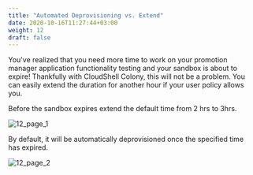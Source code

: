 ```yaml
---
title: "Automated Deprovisioning vs. Extend"
date: 2020-10-16T11:27:44+03:00
weight: 12
draft: false
---
```


You've realized that you need more time to work on your promotion manager application functionality testing and your sandbox is about to expire! Thankfully with CloudShell Colony, this will not be a problem. You can easily extend the duration for another hour if your user policy allows you. 
 
Before the sandbox expires extend the default time from 2 hrs to 3hrs.

![12_page_1](/images/module2/12_page_1.png)

By default, it will be automatically deprovisioned once the specified time has expired.

![12_page_2](/images/module2/12_page_2.png)